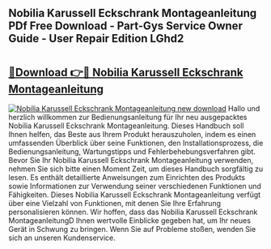 ## Nobilia Karussell Eckschrank Montageanleitung PDf Free Download - Part-Gys Service Owner Guide - User Repair Edition LGhd2

# <h2><a href="http://df8ahkr.blite.top/?on=Nobilia+Karussell+Eckschrank+Montageanleitung">🔗Download 👉🔴 Nobilia Karussell Eckschrank Montageanleitung</a></h2>

[![Nobilia Karussell Eckschrank Montageanleitung new download](https://i.imgur.com/lujVjoI.png)](http://df8ahkr.blite.top/?on=Nobilia+Karussell+Eckschrank+Montageanleitung)
Hallo und herzlich willkommen zur Bedienungsanleitung für Ihr neu ausgepacktes Nobilia Karussell Eckschrank Montageanleitung. Dieses Handbuch soll Ihnen helfen, das Beste aus Ihrem Produkt herauszuholen, indem es einen umfassenden Überblick über seine Funktionen, den Installationsprozess, die Bedienungsanleitung, Wartungstipps und Fehlerbehebungsverfahren gibt. Bevor Sie Ihr Nobilia Karussell Eckschrank Montageanleitung verwenden, nehmen Sie sich bitte einen Moment Zeit, um dieses Handbuch sorgfältig zu lesen. Es enthält detaillierte Anweisungen zum Einrichten des Produkts sowie Informationen zur Verwendung seiner verschiedenen Funktionen und Fähigkeiten. Dieses Nobilia Karussell Eckschrank Montageanleitung verfügt über eine Vielzahl von Funktionen, mit denen Sie Ihre Erfahrung personalisieren können. Wir hoffen, dass das Nobilia Karussell Eckschrank MontageanleitungD Ihnen wertvolle Einblicke gegeben hat, um Ihr neues Gerät in Schwung zu bringen. Wenn Sie auf Probleme stoßen, wenden Sie sich an unseren Kundenservice.
